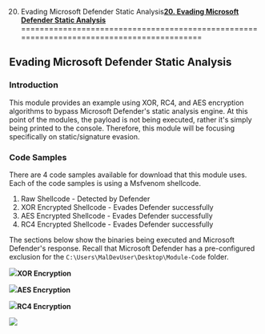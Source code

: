 20. Evading Microsoft Defender Static Analysis[**20. Evading Microsoft Defender Static Analysis**](https://maldevacademy.com/modules/20)
==========================================================================================

**Evading Microsoft Defender Static Analysis**
----------------------------------------------

### **Introduction**

This module provides an example using XOR, RC4, and AES encryption algorithms to bypass Microsoft Defender's static analysis engine. At this point of the modules, the payload is not being executed, rather it's simply being printed to the console. Therefore, this module will be focusing specifically on static/signature evasion.

### **Code Samples**

There are 4 code samples available for download that this module uses. Each of the code samples is using a Msfvenom shellcode.

1. Raw Shellcode - Detected by Defender
2. XOR Encrypted Shellcode - Evades Defender successfully
3. AES Encrypted Shellcode - Evades Defender successfully
4. RC4 Encrypted Shellcode - Evades Defender successfully

The sections below show the binaries being executed and Microsoft Defender's response. Recall that Microsoft Defender has a pre-configured exclusion for the `C:\Users\MalDevUser\Desktop\Module-Code` folder.

[![](20%20Evading%20Microsoft%20Defender%20Static%20Analysis%20ae933861119142d192c7c88c47e0c256/raw-shellcode-defender.png)](20%20Evading%20Microsoft%20Defender%20Static%20Analysis%20ae933861119142d192c7c88c47e0c256/raw-shellcode-defender.png)****XOR Encryption****

[![](20%20Evading%20Microsoft%20Defender%20Static%20Analysis%20ae933861119142d192c7c88c47e0c256/xor-shellcode-defender.png)](20%20Evading%20Microsoft%20Defender%20Static%20Analysis%20ae933861119142d192c7c88c47e0c256/xor-shellcode-defender.png)****AES Encryption****

[![](20%20Evading%20Microsoft%20Defender%20Static%20Analysis%20ae933861119142d192c7c88c47e0c256/aes-shellcode-defender.png)](20%20Evading%20Microsoft%20Defender%20Static%20Analysis%20ae933861119142d192c7c88c47e0c256/aes-shellcode-defender.png)****RC4 Encryption****

[![](20%20Evading%20Microsoft%20Defender%20Static%20Analysis%20ae933861119142d192c7c88c47e0c256/rc4-shellcode-defender.png)](20%20Evading%20Microsoft%20Defender%20Static%20Analysis%20ae933861119142d192c7c88c47e0c256/rc4-shellcode-defender.png)
